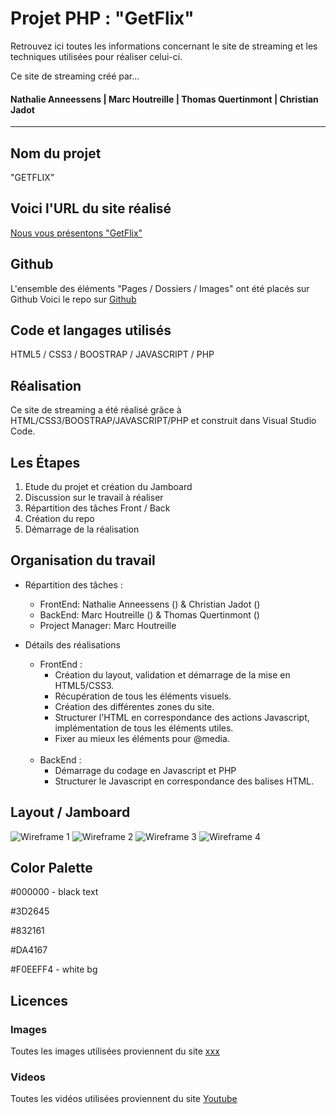 
# Projet PHP : "GetFlix"

Retrouvez ici toutes les informations concernant le site de streaming et les techniques utilisées pour réaliser celui-ci.

Ce site de streaming créé par...<br>
#### Nathalie Anneessens | Marc Houtreille | Thomas Quertinmont | Christian Jadot

***

## Nom du projet

"GETFLIX"

## Voici l'URL du site réalisé
[Nous vous présentons "GetFlix"](https://MarcHoutreille.github.io/getflix/)

## Github
L'ensemble des éléments "Pages / Dossiers / Images" ont été placés sur Github
Voici le repo sur [Github](https://github.com/MarcHoutreille/getflix)


## Code et langages utilisés
HTML5 / CSS3 / BOOSTRAP / JAVASCRIPT / PHP

## Réalisation
Ce site de streaming a été réalisé grâce à HTML/CSS3/BOOSTRAP/JAVASCRIPT/PHP et construit dans Visual Studio Code.

## Les Étapes
1. Etude du projet et création du Jamboard
2. Discussion sur le travail à réaliser
3. Répartition des tâches Front / Back
4. Création du repo
5. Démarrage de la réalisation

## Organisation du travail
- Répartition des tâches :
  - FrontEnd: Nathalie Anneessens () & Christian Jadot ()
  - BackEnd: Marc Houtreille () & Thomas Quertinmont ()
  - Project Manager: Marc Houtreille

- Détails des réalisations
  - FrontEnd :
    - Création du layout, validation et démarrage de la mise en HTML5/CSS3.<br>
    - Récupération de tous les éléments visuels.<br>
    - Création des différentes zones du site.<br>
    - Structurer l'HTML en correspondance des actions Javascript, implémentation de tous les éléments utiles.<br>
    - Fixer au mieux les éléments pour @media.<br><br>
  - BackEnd :
    - Démarrage du codage en Javascript et PHP<br>
    - Structurer le Javascript en correspondance des balises HTML.<br>

## Layout / Jamboard
![Wireframe 1](images/xxx.jpg)
![Wireframe 2](images/xxx.jpg)
![Wireframe 3](images/xxx.jpg)
![Wireframe 4](images/xxx.jpg)

## Color Palette

#000000 - black text

#3D2645

#832161

#DA4167

#F0EEFF4 - white bg

## Licences
### Images
Toutes les images utilisées proviennent du site [xxx](https://www.)

### Videos
Toutes les vidéos utilisées proviennent du site [Youtube](https://www.youtube.com) 
